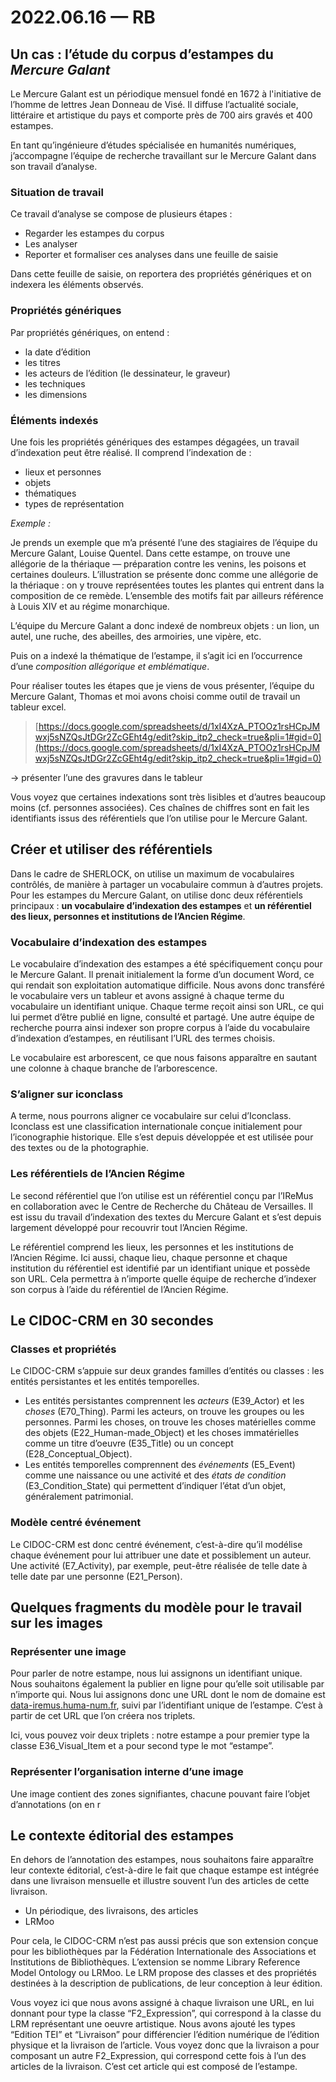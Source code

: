 # 2022.06.16 — RB

## Un cas : l’étude du corpus d’estampes du *Mercure Galant*

Le Mercure Galant est un périodique mensuel fondé en 1672 à l'initiative de l’homme de lettres Jean Donneau de Visé. Il diffuse l’actualité sociale, littéraire et artistique du pays et comporte près de 700 airs gravés et 400 estampes. 

En tant qu’ingénieure d’études spécialisée en humanités numériques, j’accompagne l’équipe de recherche travaillant sur le Mercure Galant dans son travail d’analyse.

### Situation de travail

Ce travail d’analyse se compose de plusieurs étapes : 

- Regarder les estampes du corpus
- Les analyser
- Reporter et formaliser ces analyses dans une feuille de saisie

Dans cette feuille de saisie, on reportera des propriétés génériques et on indexera les éléments observés. 

### P**ropriétés génériques**

Par propriétés génériques, on entend :

- la date d’édition
- les titres
- les acteurs de l’édition (le dessinateur, le graveur)
- les techniques
- les dimensions

### Éléments indexés

Une fois les propriétés génériques des estampes dégagées, un travail d’indexation peut être réalisé. Il comprend l’indexation de :

- lieux et personnes
- objets
- thématiques
- types de représentation

*Exemple :*

Je prends un exemple que m’a présenté l’une des stagiaires de l’équipe du Mercure Galant, Louise Quentel. Dans cette estampe, on trouve une allégorie de la thériaque — préparation contre les venins, les poisons et certaines douleurs. L’illustration se présente donc comme une allégorie de la thériaque : on y trouve représentées toutes les plantes qui entrent dans la composition de ce remède. L’ensemble des motifs fait par ailleurs référence à Louis XIV et au régime monarchique.

L’équipe du Mercure Galant a donc indexé de nombreux objets : un lion, un autel, une ruche, des abeilles, des armoiries, une vipère, etc. 

Puis on a indexé la thématique de l’estampe, il s’agit ici en l’occurrence d’une *composition allégorique et emblématique*. 

Pour réaliser toutes les étapes que je viens de vous présenter, l’équipe du Mercure Galant, Thomas et moi avons choisi comme outil de travail un tableur excel.

> [https://docs.google.com/spreadsheets/d/1xI4XzA_PTOOz1rsHCpJMwxj5sNZQsJtDGr2ZcGEht4g/edit?skip_itp2_check=true&pli=1#gid=0](https://docs.google.com/spreadsheets/d/1xI4XzA_PTOOz1rsHCpJMwxj5sNZQsJtDGr2ZcGEht4g/edit?skip_itp2_check=true&pli=1#gid=0)
> 

→ présenter l’une des gravures dans le tableur

Vous voyez que certaines indexations sont très lisibles et d’autres beaucoup moins (cf. personnes associées). Ces chaînes de chiffres sont en fait les identifiants issus des référentiels que l’on utilise pour le Mercure Galant. 

## Créer et utiliser des référentiels

Dans le cadre de SHERLOCK, on utilise un maximum de vocabulaires contrôlés, de manière à partager un vocabulaire commun à d’autres projets. Pour les estampes du Mercure Galant, on utilise donc deux référentiels principaux : **un vocabulaire d’indexation des estampes** et **un référentiel des lieux, personnes et institutions de l’Ancien Régime**.

### Vocabulaire d’indexation des estampes

Le vocabulaire d’indexation des estampes a été spécifiquement conçu pour le Mercure Galant. Il prenait initialement la forme d’un document Word, ce qui rendait son exploitation automatique difficile. Nous avons donc transféré le vocabulaire vers un tableur et avons assigné à chaque terme du vocabulaire un identifiant unique. Chaque terme reçoit ainsi son URL, ce qui lui permet d’être publié en ligne, consulté et partagé. Une autre équipe de recherche pourra ainsi indexer son propre corpus à l’aide du vocabulaire d’indexation d’estampes, en réutilisant l’URL des termes choisis.

Le vocabulaire est arborescent, ce que nous faisons apparaître en sautant une colonne à chaque branche de l’arborescence.

### S’aligner sur iconclass

A terme, nous pourrons aligner ce vocabulaire sur celui d’Iconclass. Iconclass est une classification internationale conçue initialement pour l’iconographie historique. Elle s’est depuis développée et est utilisée pour des textes ou de la photographie. 

### Les référentiels de l’Ancien Régime

Le second référentiel que l’on utilise est un référentiel conçu par l’IReMus en collaboration avec le Centre de Recherche du Château de Versailles. Il est issu du travail d’indexation des textes du Mercure Galant et s’est depuis largement développé pour recouvrir tout l’Ancien Régime. 

Le référentiel comprend les lieux, les personnes et les institutions de l’Ancien Régime. Ici aussi, chaque lieu, chaque personne et chaque institution du référentiel est identifié par un identifiant unique et possède son URL. Cela permettra à n’importe quelle équipe de recherche d’indexer son corpus à l’aide du référentiel de l’Ancien Régime. 

## Le CIDOC-CRM en 30 secondes

### Classes et propriétés

Le CIDOC-CRM s’appuie sur deux grandes familles d’entités ou classes : les entités persistantes et les entités temporelles. 

- Les entités persistantes comprennent les *acteurs* (E39_Actor) et les *choses* (E70_Thing). Parmi les acteurs, on trouve les groupes ou les personnes. Parmi les choses, on trouve les choses matérielles comme des objets (E22_Human-made_Object) et les choses immatérielles comme un titre d’oeuvre (E35_Title) ou un concept (E28_Conceptual_Object).
- Les entités temporelles comprennent des *événements* (E5_Event) comme une naissance ou une activité et des *états de condition* (E3_Condition_State) qui permettent d’indiquer l’état d’un objet, généralement patrimonial.

### Modèle centré événement

Le CIDOC-CRM est donc centré événement, c’est-à-dire qu’il modélise chaque événement pour lui attribuer une date et possiblement un auteur. Une activité (E7_Activity), par exemple, peut-être réalisée de telle date à telle date par une personne (E21_Person). 

## Quelques fragments du modèle pour le travail sur les images

### Représenter une image

Pour parler de notre estampe, nous lui assignons un identifiant unique. Nous souhaitons également la publier en ligne pour qu’elle soit utilisable par n’importe qui. Nous lui assignons donc une URL dont le nom de domaine est [data-iremus.huma-num.fr](http://data-iremus.huma-num.fr), suivi par l’identifiant unique de l’estampe. 
C’est à partir de cet URL que l’on créera nos triplets. 

Ici, vous pouvez voir deux triplets : notre estampe a pour premier type la classe E36_Visual_Item et a pour second type le mot “estampe”.  

### Représenter l’organisation interne d’une image

Une image contient des zones signifiantes, chacune pouvant faire l’objet d’annotations (on en r

## Le contexte éditorial des estampes

En dehors de l’annotation des estampes, nous souhaitons faire apparaître leur contexte éditorial, c’est-à-dire le fait que chaque estampe est intégrée dans une livraison mensuelle et illustre souvent l’un des articles de cette livraison.

- Un périodique, des livraisons, des articles
- LRMoo

Pour cela, le CIDOC-CRM n’est pas aussi précis que son extension conçue pour les bibliothèques par la Fédération Internationale des Associations et Institutions de Bibliothèques. L’extension se nomme Library Reference Model Ontology ou LRMoo.
Le LRM propose des classes et des propriétés destinées à la description de publications, de leur conception à leur édition.

Vous voyez ici que nous avons assigné à chaque livraison une URL, en lui donnant pour type la classe “F2_Expression”, qui correspond à la classe du LRM représentant une oeuvre artistique. Nous avons ajouté les types “Edition TEI” et “Livraison” pour différencier l’édition numérique de l’édition physique et la livraison de l’article. 
Vous voyez donc que la livraison a pour composant un autre F2_Expression, qui correspond cette fois à l’un des articles de la livraison. C’est cet article qui est composé de l’estampe.